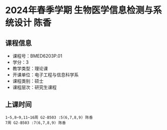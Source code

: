 # 2024年春季学期 生物医学信息检测与系统设计 陈香






## 课程信息

- 课程号：BMED6203P.01
- 学分：3
- 教学类型：理论课
- 开课单位：电子工程与信息科学系
- 课程类别：硕士
- 课程层次：研究生课程

## 上课时间

```
1~5,8~9,11~16周 G2-B503 :5(6,7,8,9) 陈香
7周 G2-B503 :7(6,7,8,9) 陈香
```

